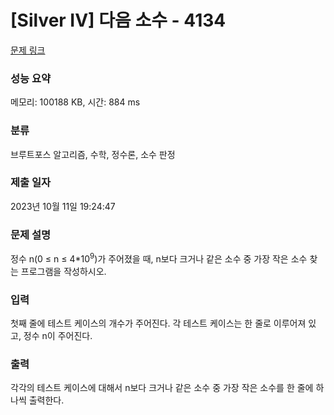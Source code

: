 # [Silver IV] 다음 소수 - 4134 

[문제 링크](https://www.acmicpc.net/problem/4134) 

### 성능 요약

메모리: 100188 KB, 시간: 884 ms

### 분류

브루트포스 알고리즘, 수학, 정수론, 소수 판정

### 제출 일자

2023년 10월 11일 19:24:47

### 문제 설명

<p>
	정수 n(0 ≤ n ≤ 4*10<sup>9</sup>)가 주어졌을 때, n보다 크거나 같은 소수 중 가장 작은 소수 찾는 프로그램을 작성하시오.</p>

### 입력 

 <p>
	첫째 줄에 테스트 케이스의 개수가 주어진다. 각 테스트 케이스는 한 줄로 이루어져 있고, 정수 n이 주어진다.</p>

### 출력 

 <p>
	각각의 테스트 케이스에 대해서 n보다 크거나 같은 소수 중 가장 작은 소수를 한 줄에 하나씩 출력한다.</p>

